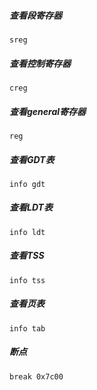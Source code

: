 ##### 查看段寄存器
```console
sreg
```

##### 查看控制寄存器
```console
creg
```

##### 查看general寄存器
```console
reg
```

##### 查看GDT表
```console
info gdt
```

##### 查看LDT表
```console
info ldt
```

##### 查看TSS
```console
info tss
```

##### 查看页表
```console
info tab
```

##### 断点
```console
break 0x7c00
```
